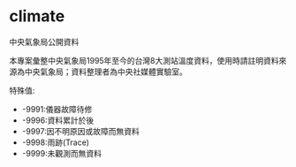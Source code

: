# climate
中央氣象局公開資料

本專案彙整中央氣象局1995年至今的台灣8大測站溫度資料，使用時請註明資料來源為中央氣象局；資料整理者為中央社媒體實驗室。

特殊值:
* -9991:儀器故障待修
* -9996:資料累計於後
* -9997:因不明原因或故障而無資料
* -9998:雨跡(Trace)
* -9999:未觀測而無資料
